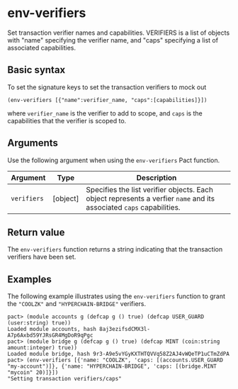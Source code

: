 # env-verifiers

Set transaction verifier names and capabilities. VERIFIERS is a list of
  objects with "name" specifying the verifier name, and "caps" specifying a list
  of associated capabilities.

## Basic syntax

To set the signature keys to set the transaction verifiers to mock out

```pact
(env-verifiers [{"name":verifier_name, "caps":[capabilities]}])
```

where `verifier_name` is the verifier to add to scope, and `caps` is the capabilities that the verifier is scoped to.

## Arguments

Use the following argument when using the `env-verifiers` Pact function.

| Argument | Type         | Description   |
|----------|--------------|---------------|
| `verifiers`  | [object] | Specifies the list verifier objects. Each object represents a verfier `name` and its associated `caps` capabilities. |

## Return value

The `env-verifiers` function returns a string indicating that the transaction verifiers have been set.

## Examples

The following example illustrates using the `env-verifiers` function to grant the `"COOLZK"` and `"HYPERCHAIN-BRIDGE"` verifiers.

```pact
pact> (module accounts g (defcap g () true) (defcap USER_GUARD (user:string) true))
Loaded module accounts, hash 8aj3ezifsdCMX3l-A7p6Axbd59YJRsGR4MgDoR9qPgc
pact> (module bridge g (defcap g () true) (defcap MINT (coin:string amount:integer) true))
Loaded module bridge, hash 9r3-A9e5vYGyKXTHTQVVq58Z2AJ4vWQeTP1uCTmZdPA
pact> (env-verifiers [{'name: "COOLZK", 'caps: [(accounts.USER_GUARD "my-account")]}, {'name: "HYPERCHAIN-BRIDGE", 'caps: [(bridge.MINT "mycoin" 20)]}])
"Setting transaction verifiers/caps"
```
